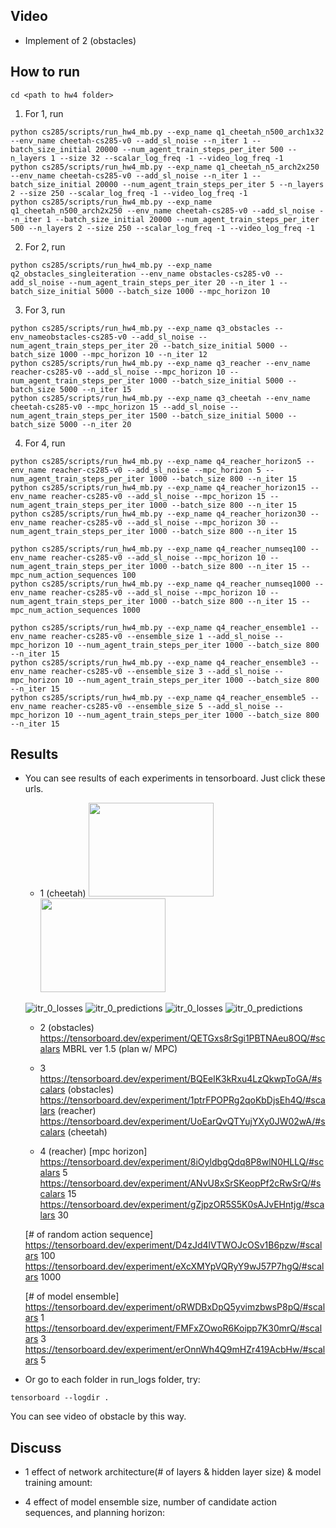 ## Video 
* Implement of 2 (obstacles)


## How to run

```
cd <path to hw4 folder>
```

1. For 1, run
```
python cs285/scripts/run_hw4_mb.py --exp_name q1_cheetah_n500_arch1x32 --env_name cheetah-cs285-v0 --add_sl_noise --n_iter 1 --batch_size_initial 20000 --num_agent_train_steps_per_iter 500 --n_layers 1 --size 32 --scalar_log_freq -1 --video_log_freq -1
python cs285/scripts/run_hw4_mb.py --exp_name q1_cheetah_n5_arch2x250 --env_name cheetah-cs285-v0 --add_sl_noise --n_iter 1 --batch_size_initial 20000 --num_agent_train_steps_per_iter 5 --n_layers 2 --size 250 --scalar_log_freq -1 --video_log_freq -1
python cs285/scripts/run_hw4_mb.py --exp_name q1_cheetah_n500_arch2x250 --env_name cheetah-cs285-v0 --add_sl_noise --n_iter 1 --batch_size_initial 20000 --num_agent_train_steps_per_iter 500 --n_layers 2 --size 250 --scalar_log_freq -1 --video_log_freq -1
```

2. For 2, run
```
python cs285/scripts/run_hw4_mb.py --exp_name q2_obstacles_singleiteration --env_name obstacles-cs285-v0 --add_sl_noise --num_agent_train_steps_per_iter 20 --n_iter 1 --batch_size_initial 5000 --batch_size 1000 --mpc_horizon 10
```

3. For 3, run
```
python cs285/scripts/run_hw4_mb.py --exp_name q3_obstacles --env_nameobstacles-cs285-v0 --add_sl_noise --num_agent_train_steps_per_iter 20 --batch_size_initial 5000 --batch_size 1000 --mpc_horizon 10 --n_iter 12
python cs285/scripts/run_hw4_mb.py --exp_name q3_reacher --env_name reacher-cs285-v0 --add_sl_noise --mpc_horizon 10 --num_agent_train_steps_per_iter 1000 --batch_size_initial 5000 --batch_size 5000 --n_iter 15
python cs285/scripts/run_hw4_mb.py --exp_name q3_cheetah --env_name cheetah-cs285-v0 --mpc_horizon 15 --add_sl_noise --num_agent_train_steps_per_iter 1500 --batch_size_initial 5000 --batch_size 5000 --n_iter 20
```

4. For 4, run
```
python cs285/scripts/run_hw4_mb.py --exp_name q4_reacher_horizon5 --env_name reacher-cs285-v0 --add_sl_noise --mpc_horizon 5 --num_agent_train_steps_per_iter 1000 --batch_size 800 --n_iter 15
python cs285/scripts/run_hw4_mb.py --exp_name q4_reacher_horizon15 --env_name reacher-cs285-v0 --add_sl_noise --mpc_horizon 15 --num_agent_train_steps_per_iter 1000 --batch_size 800 --n_iter 15
python cs285/scripts/run_hw4_mb.py --exp_name q4_reacher_horizon30 --env_name reacher-cs285-v0 --add_sl_noise --mpc_horizon 30 --num_agent_train_steps_per_iter 1000 --batch_size 800 --n_iter 15
```
```
python cs285/scripts/run_hw4_mb.py --exp_name q4_reacher_numseq100 --env_name reacher-cs285-v0 --add_sl_noise --mpc_horizon 10 --num_agent_train_steps_per_iter 1000 --batch_size 800 --n_iter 15 --mpc_num_action_sequences 100
python cs285/scripts/run_hw4_mb.py --exp_name q4_reacher_numseq1000 --env_name reacher-cs285-v0 --add_sl_noise --mpc_horizon 10 --num_agent_train_steps_per_iter 1000 --batch_size 800 --n_iter 15 --mpc_num_action_sequences 1000
```
```
python cs285/scripts/run_hw4_mb.py --exp_name q4_reacher_ensemble1 --env_name reacher-cs285-v0 --ensemble_size 1 --add_sl_noise --mpc_horizon 10 --num_agent_train_steps_per_iter 1000 --batch_size 800 --n_iter 15
python cs285/scripts/run_hw4_mb.py --exp_name q4_reacher_ensemble3 --env_name reacher-cs285-v0 --ensemble_size 3 --add_sl_noise --mpc_horizon 10 --num_agent_train_steps_per_iter 1000 --batch_size 800 --n_iter 15
python cs285/scripts/run_hw4_mb.py --exp_name q4_reacher_ensemble5 --env_name reacher-cs285-v0 --ensemble_size 5 --add_sl_noise --mpc_horizon 10 --num_agent_train_steps_per_iter 1000 --batch_size 800 --n_iter 15
```


## Results
+ You can see results of each experiments in tensorboard. Just click these urls.
	* 1 (cheetah)
	<img src="https://user-images.githubusercontent.com/53718808/107408132-e2673300-6b4d-11eb-8fe8-08839666df81.png"  width="200" height="150"> <img src="https://user-images.githubusercontent.com/53718808/107408149-ebf09b00-6b4d-11eb-9243-71bb8bacec22.png"  width="200" height="150">
	
	![itr_0_losses](https://user-images.githubusercontent.com/53718808/107408200-fca11100-6b4d-11eb-9c55-9368e1e1c2fe.png) ![itr_0_predictions](https://user-images.githubusercontent.com/53718808/107408211-00349800-6b4e-11eb-87ca-238012600f28.png)
	![itr_0_losses](https://user-images.githubusercontent.com/53718808/107408233-088cd300-6b4e-11eb-8924-8a44e759dae3.png) ![itr_0_predictions](https://user-images.githubusercontent.com/53718808/107408237-0b87c380-6b4e-11eb-865c-63c5c354986d.png)

	* 2 (obstacles)
	https://tensorboard.dev/experiment/QETGxs8rSgi1PBTNAeu8OQ/#scalars  MBRL ver 1.5 (plan w/ MPC)
  
	* 3 
	https://tensorboard.dev/experiment/BQEelK3kRxu4LzQkwpToGA/#scalars  (obstacles)
  	https://tensorboard.dev/experiment/1ptrFPOPRg2qoKbDjsEh4Q/#scalars  (reacher)
  	https://tensorboard.dev/experiment/UoEarQvQTYujYXy0JW02wA/#scalars  (cheetah)
  
  * 4 (reacher)
  [mpc horizon]
  https://tensorboard.dev/experiment/8iOyldbgQdq8P8wlN0HLLQ/#scalars  5
  https://tensorboard.dev/experiment/ANvU8xSrSKeopPf2cRwSrQ/#scalars  15
  https://tensorboard.dev/experiment/gZjpzOR5S5K0sAJvEHntjg/#scalars  30

  [# of random action sequence]
  https://tensorboard.dev/experiment/D4zJd4lVTWOJcOSv1B6pzw/#scalars  100
  https://tensorboard.dev/experiment/eXcXMYpVQRyY9wJ57P7hgQ/#scalars  1000

  [# of model ensemble]
  https://tensorboard.dev/experiment/oRWDBxDpQ5yvimzbwsP8pQ/#scalars  1
  https://tensorboard.dev/experiment/FMFxZOwoR6Koipp7K30mrQ/#scalars  3
  https://tensorboard.dev/experiment/erOnnWh4Q9mHZr419AcbHw/#scalars  5

+ Or go to each folder in run_logs folder, try:
```
tensorboard --logdir .
```
You can see video of obstacle by this way.


## Discuss
* 1
effect of network architecture(# of layers & hidden layer size) & model training amount:

* 4
effect of model ensemble size, number of candidate action sequences, and planning horizon:

